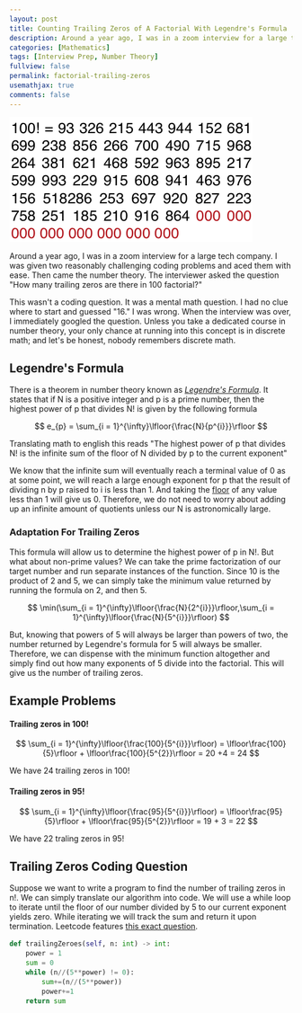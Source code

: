 ```yaml
---
layout: post
title: Counting Trailing Zeros of A Factorial With Legendre's Formula
description: Around a year ago, I was in a zoom interview for a large tech company. I was given two reasonably challenging coding problems and aced them with ease. Then came the number theory. The interviewer asked the question "How many trailing zeros are there in 100 factorial?" 
categories: [Mathematics]
tags: [Interview Prep, Number Theory]
fullview: false
permalink: factorial-trailing-zeros
usemathjax: true
comments: false
---
```


![](/assets/images/factorial.jpg)

Around a year ago, I was in a zoom interview for a large tech company. I was given two reasonably challenging coding problems and aced them with ease. Then came the number theory. The interviewer asked the question "How many trailing zeros are there in 100 factorial?"

This wasn't a coding question. It was a mental math question. I had no clue where to start and guessed "16." I was wrong. When the interview was over, I immediately googled the question. Unless you take a dedicated course in number theory, your only chance at running into this concept is in discrete math; and let's be honest, nobody remembers discrete math.

## Legendre's Formula

There is a theorem in number theory known as [*Legendre's Formula*](https://artofproblemsolving.com/wiki/index.php/Legendre%27s_Formula). It states that if N is a positive integer and p is a prime number, then the highest power of p that divides N! is given by the following formula

$$
e_{p} = \sum_{i = 1}^{\infty}\lfloor{\frac{N}{p^{i}}}\rfloor
$$

Translating math to english this reads "The highest power of p that divides N! is the infinite sum of the floor of N divided by p to the current exponent"

We know that the infinite sum will eventually reach a terminal value of 0 as at some point, we will reach a large enough exponent for p that the result of dividing n by p raised to i is less than 1. And taking the [floor](https://en.wikipedia.org/wiki/Floor_and_ceiling_functions) of any value less than 1 will give us 0. Therefore, we do not need to worry about adding up an infinite amount of quotients unless our N is astronomically large.

### Adaptation For Trailing Zeros

This formula will allow us to determine the highest power of p in N!. But what about non-prime values? We can take the prime factorization of our target number and run separate instances of the function. Since 10 is the product of 2 and 5, we can simply take the minimum value returned by running the formula on 2, and then 5.

$$
\min(\sum_{i = 1}^{\infty}\lfloor{\frac{N}{2^{i}}}\rfloor,\sum_{i = 1}^{\infty}\lfloor{\frac{N}{5^{i}}}\rfloor)
$$

But, knowing that powers of 5 will always be larger than powers of two, the number returned by Legendre's formula for 5 will always be smaller. Therefore, we can dispense with the minimum function altogether and simply find out how many exponents of 5 divide into the factorial. This will give us the number of trailing zeros.

## Example Problems

#### Trailing zeros in 100!


$$
\sum_{i = 1}^{\infty}\lfloor{\frac{100}{5^{i}}}\rfloor) = \lfloor\frac{100}{5}\rfloor + \lfloor\frac{100}{5^{2}}\rfloor = 20 +4 = 24
$$


We have 24 trailing zeros in 100!

#### Trailing zeros in 95!


$$
\sum_{i = 1}^{\infty}\lfloor{\frac{95}{5^{i}}}\rfloor) = \lfloor\frac{95}{5}\rfloor + \lfloor\frac{95}{5^{2}}\rfloor = 19 + 3 = 22
$$

We have 22 traling zeros in 95!

## Trailing Zeros Coding Question

Suppose we want to write a program to find the number of trailing zeros in n!. We can simply translate our algorithm into code. We will use a while loop to iterate until the floor of our number divided by 5 to our current exponent yields zero. While iterating we will track the sum and return it upon termination. Leetcode features [this exact question](https://leetcode.com/problems/factorial-trailing-zeroes/).

```python
def trailingZeroes(self, n: int) -> int:
    power = 1
    sum = 0
    while (n//(5**power) != 0):
        sum+=(n//(5**power))
        power+=1
    return sum
```

